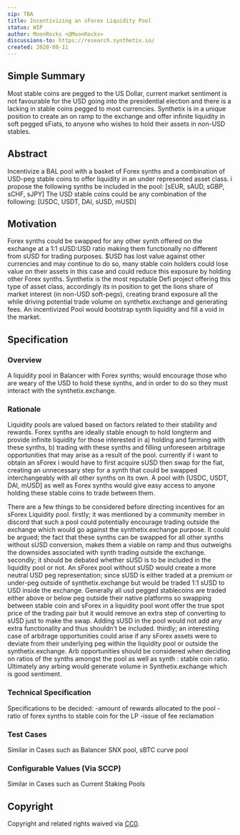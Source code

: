 ```yaml
---
sip: TBA
title: Incentivizing an sForex Liquidity Pool 
status: WIP
author: MoonRocks <@MoonRocks>
discussions-to: https://research.synthetix.io/
created: 2020-08-11
---
```


<!--You can leave these HTML comments in your merged SIP and delete the visible duplicate text guides, they will not appear and may be helpful to refer to if you edit it again. This is the suggested template for new SIPs. Note that an SIP number will be assigned by an editor. When opening a pull request to submit your SIP, please use an abbreviated title in the filename, `sip-draft_title_abbrev.md`. The title should be 44 characters or less.-->

## Simple Summary

<!--"If you can't explain it simply, you don't understand it well enough." Simply describe the outcome the proposed changes intends to achieve. This should be non-technical and accessible to a casual community member.-->

Most stable coins are pegged to the US Dollar, current market sentiment is not favourable for the USD going into the presidential election and there is a lacking in stable coins pegged to most currencies. Synthetix is in a unique position to create an on ramp to the exchange and offer infinite liquidity in soft pegged sFiats, to anyone who wishes to hold their assets in non-USD stables. 

## Abstract

<!--A short (~200 word) description of the proposed change, the abstract should clearly describe the proposed change. This is what *will* be done if the SIP is implemented, not *why* it should be done or *how* it will be done. If the SIP proposes deploying a new contract, write, "we propose to deploy a new contract that will do x".-->

Incentivize a BAL pool with a basket of Forex synths and a combination of USD-peg stable coins to offer liquidity in an under represented asset class.
i propose the following synths be included in the pool:
[sEUR, sAUD, sGBP, sCHF, sJPY]
The USD stable coins could be any combination of the following:
[USDC, USDT, DAI, sUSD, mUSD]

## Motivation

<!--This is the problem statement. This is the *why* of the SIP. It should clearly explain *why* the current state of the protocol is inadequate.  It is critical that you explain *why* the change is needed, if the SIP proposes changing how something is calculated, you must address *why* the current calculation is innaccurate or wrong. This is not the place to describe how the SIP will address the issue!-->

Forex synths could be swapped for any other synth offered on the exchange at a 1:1 sUSD:USD ratio making them functionally no different from sUSD for trading purposes. $USD has lost value against other currencies and may continue to do so, many stable coin holders could lose value on their assets in this case and could reduce this exposure by holding other Forex synths. Synthetix is the most reputable Defi project offering this type of asset class, accordingly its in position to get the lions share of market interest (in non-USD soft-pegs), creating brand exposure all the while driving potential trade volume on synthetix.exchange and generating fees. 
An incentivized Pool would bootstrap synth liquidity and fill a void in the market.

## Specification

<!--The specification should describe the syntax and semantics of any new feature, there are five sections
1. Overview
2. Rationale
3. Technical Specification
4. Test Cases
5. Configurable Values
-->

### Overview

<!--This is a high level overview of *how* the SIP will solve the problem. The overview should clearly describe how the new feature will be implemented.-->
 A liquidity pool in Balancer with Forex synths; would encourage those who are weary of the USD to hold these synths, and in order to do so they must interact with the synthetix.exchange. 


### Rationale

<!--This is where you explain the reasoning behind how you propose to solve the problem. Why did you propose to implement the change in this way, what were the considerations and trade-offs. The rationale fleshes out what motivated the design and why particular design decisions were made. It should describe alternate designs that were considered and related work. The rationale may also provide evidence of consensus within the community, and should discuss important objections or concerns raised during discussion.-->

Liquidity pools are valued based on factors related to their stability and rewards. Forex synths are ideally stable enough to hold longterm and provide infinite liquidity for those interested in a) holding and farming with these synths, b) trading with these synths and filling unforeseen arbitrage opportunities that may arise as a result of the pool. 
currently if i want to obtain an sForex i would have to first acquire sUSD then swap for the fiat, creating an unnecessary step for a synth that could be swapped interchangeably with all other synths on its own.  A pool with [USDC, USDT, DAI, mUSD] as well as Forex synths would give easy access to anyone holding these stable coins to trade between them. 

There are a few things to be considered before directing incentives for an sForex  Liquidity pool.
firstly; it was mentioned by a community member in discord that such a pool could potentially encourage trading outside the exchange which would go against the synthetix.exchange purpose. It could be argued; the fact that these synths can be swapped for all other synths without sUSD conversion, makes them a viable on ramp and thus outweighs the downsides associated with synth trading outside the exchange.
secondly; it should be debated whether sUSD is to be included in the liquidity pool or not. An sForex pool without sUSD would create a more neutral USD peg representation; since sUSD is either traded at a premium or under-peg outside of synthetix.exchange but would be traded 1:1 sUSD to USD  inside the exchange. Generally all usd pegged stablecoins are traded either above or below peg outside their native platforms so swapping between stable coin and sForex in a liquidity pool wont offer the true spot price of the trading pair but it would remove an extra step of converting to sUSD just to make the swap. Adding sUSD in the pool would not add any extra functionality and thus shouldn't be included.
thirdly; an interesting case of arbitrage opportunities could arise if any sForex assets were to deviate from their underlying peg within the liquidity pool or outside the synthetix.exchange. Arb opportunities should be considered when deciding on ratios of the synths amongst the pool as well as synth : stable coin ratio. Ultimately any arbing would generate volume in Synthetix.exchange which is good sentiment.

### Technical Specification

<!--The technical specification should outline the public API of the changes proposed. That is, changes to any of the interfaces Synthetix currently exposes or the creations of new ones.-->

Specifications to be decided: 
-amount of rewards allocated to the pool
-ratio of forex synths to stable coin for the LP
-issue of fee reclamation 

### Test Cases

<!--Test cases for an implementation are mandatory for SIPs but can be included with the implementation..-->

Similar in Cases such as Balancer SNX pool, sBTC curve pool

### Configurable Values (Via SCCP)

<!--Please list all values configurable via SCCP under this implementation.-->

Similar in Cases such as Current Staking Pools

## Copyright

Copyright and related rights waived via [CC0](https://creativecommons.org/publicdomain/zero/1.0/).
